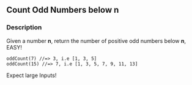 ## Count Odd Numbers below n

### Description

Given a number **n**, return the number of positive odd numbers below **n**, EASY!
```
oddCount(7) //=> 3, i.e [1, 3, 5]
oddCount(15) //=> 7, i.e [1, 3, 5, 7, 9, 11, 13]
```
Expect large Inputs!
